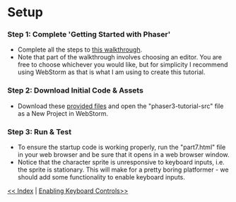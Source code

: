 # Setup

### Step 1: Complete 'Getting Started with Phaser'
- Complete all the steps to [this walkthrough](https://phaser.io/tutorials/getting-started-phaser3).
- Note that part of the walkthrough involves choosing an editor. You are free to choose whichever you would like, but for simplicity I recommend using WebStorm as that is what I am using to create this tutorial.


### Step 2: Download Initial Code & Assets
- Download these [provided files](./assets_tut.zip) and open the "phaser3-tutorial-src" file as a New Project in WebStorm.


### Step 3: Run & Test
- To ensure the startup code is working properly, run the "part7.html" file in your web browser and be sure that it opens in a web browser window.
- Notice that the character sprite is unresponsive to keyboard inputs, i.e. the sprite is stationary. This will make for a pretty boring platformer - we should add some functionality to enable keyboard inputs. 


[<< Index](./index.md) | [Enabling Keyboard Controls>>](./keyboard_controls.md)
